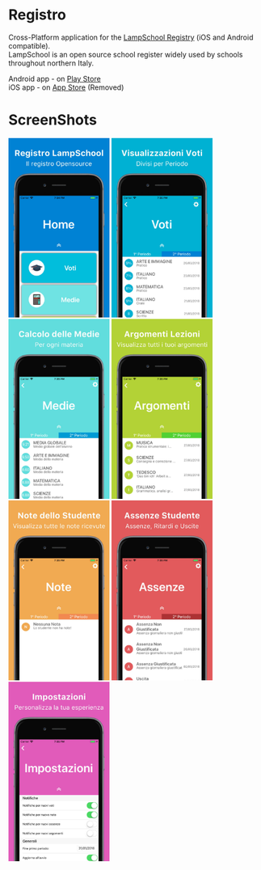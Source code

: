 # Registro
Cross-Platform application for the [LampSchool Registry](http://www.lampschool.net) (iOS and Android compatible). </br>
LampSchool is an open source school register widely used by schools throughout northern Italy.

Android app - on [Play Store](https://play.google.com/store/apps/details?id=com.gabriel.Registro) </br>
iOS app - on [App Store](https://itunes.apple.com/us/app/registro-lampschool/id1364584771) (Removed)

# ScreenShots

<img src="https://github.com/GabrielTavernini/Registro/blob/master/Screenshots/HomeScreen.jpg" width="200"> <img src="https://github.com/GabrielTavernini/Registro/blob/master/Screenshots/GradesScreen.jpg" width="200"> <img src="https://github.com/GabrielTavernini/Registro/blob/master/Screenshots/AverageScreen.jpg" width="200"> <img src="https://github.com/GabrielTavernini/Registro/blob/master/Screenshots/ArgumentsScreen.jpg" width="200"> <img src="https://github.com/GabrielTavernini/Registro/blob/master/Screenshots/NotesScreen.jpg" width="200"> <img src="https://github.com/GabrielTavernini/Registro/blob/master/Screenshots/AbsencesScreen.jpg" width="200"> <img src="https://github.com/GabrielTavernini/Registro/blob/master/Screenshots/SettingsScreen.jpg" width="200">

